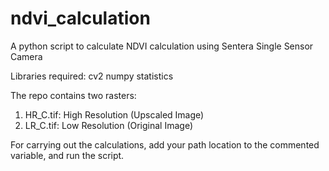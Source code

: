 # ndvi_calculation
A python script to calculate NDVI calculation using Sentera Single Sensor Camera

Libraries required:
cv2
numpy
statistics

The repo contains two rasters:
1. HR_C.tif: High Resolution (Upscaled Image)
2. LR_C.tif: Low Resolution (Original Image)

For carrying out the calculations, add your path location to the commented variable, and run the script.
